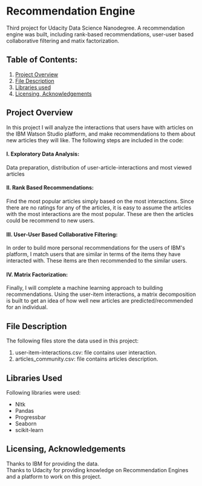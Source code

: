 # Recommendation Engine
Third project for Udacity Data Science Nanodegree. A recommendation engine was built, including rank-based recommendations, user-user based collaborative filtering and matix factorization.

## **Table of Contents:**
1. [Project Overview](README.md#project-Overview)
2. [File Description](README.md#file-description)
3. [Libraries used](README.md#libraries-used)
4. [Licensing, Acknowledgements](README.md#licensing-acknowledgements)

## **Project Overview**<br/>
In this project I will analyze the interactions that users have with articles on the IBM Watson Studio platform, and make recommendations to them about new articles  they will like. The following steps are included in the code:<br/>

#### I. Exploratory Data Analysis: <br/>
Data preparation, distribution of user-article-interactions and most viewed articles

#### II. Rank Based Recommendations: <br/>
Find the most popular articles simply based on the most interactions. Since there are no ratings for any of the articles, it is easy to assume the articles with the most interactions are the most popular. These are then the articles could be recommend to new users.

#### III. User-User Based Collaborative Filtering:<br/>
In order to build more personal recommendations for the users of IBM's platform, I match users that are similar in terms of the items they have interacted with. These items are then recommended to the similar users. 

#### IV. Matrix Factorization:<br/>
Finally, I will complete a machine learning approach to building recommendations. Using the user-item interactions, a matrix decomposition is built to get an idea of how well new articles are predicted/recommended for an individual.

## **File Description**<br/>
The following files store the data used in this project:<br/>
1) user-item-interactions.csv: file contains user interaction. <br/>
2) articles_community.csv: file contains articles description. <br/>

## **Libraries Used**<br/>
Following libraries were used:<br/>
- Nltk<br/>
- Pandas<br/>
- Progressbar<br/>
- Seaborn<br/>
- scikit-learn<br/>

## **Licensing, Acknowledgements**<br/>
Thanks to IBM for providing the data.<br/>
Thanks to Udacity for providing knowledge on Recommendation Engines and a platform to work on this project.<br/>


